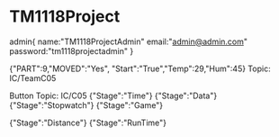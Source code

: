 # TM1118Project

admin{
    name:"TM1118ProjectAdmin"
    email:"admin@admin.com"
    password:"tm1118projectadmin"
}

{"PART":9,"MOVED":"Yes",  "Start":"True","Temp":29,"Hum":45}
Topic: IC/TeamC05

Button
Topic: IC/C05
{"Stage":"Time"}
{"Stage":"Data"}
{"Stage":"Stopwatch"}
{"Stage":"Game"}



{"Stage":"Distance"}
{"Stage":"RunTime"}
